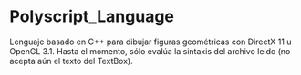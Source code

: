 # Polyscript_Language
Lenguaje basado en C++ para dibujar figuras geométricas con DirectX 11 u OpenGL 3.1. Hasta el momento, sólo evalúa la sintaxis del archivo leido (no acepta aún el texto del TextBox).
